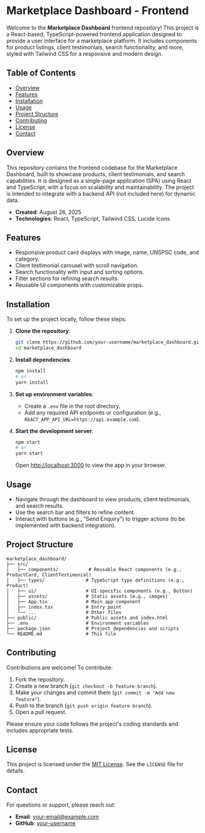 # Marketplace Dashboard - Frontend

Welcome to the **Marketplace Dashboard** frontend repository! This project is a React-based, TypeScript-powered frontend application designed to provide a user interface for a marketplace platform. It includes components for product listings, client testimonials, search functionality, and more, styled with Tailwind CSS for a responsive and modern design.

## Table of Contents

- [Overview](#overview)
- [Features](#features)
- [Installation](#installation)
- [Usage](#usage)
- [Project Structure](#project-structure)
- [Contributing](#contributing)
- [License](#license)
- [Contact](#contact)

## Overview

This repository contains the frontend codebase for the Marketplace Dashboard, built to showcase products, client testimonials, and search capabilities. It is designed as a single-page application (SPA) using React and TypeScript, with a focus on scalability and maintainability. The project is intended to integrate with a backend API (not included here) for dynamic data.

- **Created**: August 26, 2025
- **Technologies**: React, TypeScript, Tailwind CSS, Lucide Icons

## Features

- Responsive product card displays with image, name, UNSPSC code, and category.
- Client testimonial carousel with scroll navigation.
- Search functionality with input and sorting options.
- Filter sections for refining search results.
- Reusable UI components with customizable props.

## Installation

To set up the project locally, follow these steps:

1. **Clone the repository**:

   ```bash
   git clone https://github.com/your-username/marketplace_dashboard.git
   cd marketplace_dashboard
   ```

2. **Install dependencies**:

   ```bash
   npm install
   # or
   yarn install
   ```

3. **Set up environment variables**:

   - Create a `.env` file in the root directory.
   - Add any required API endpoints or configuration (e.g., `REACT_APP_API_URL=https://api.example.com`).

4. **Start the development server**:
   ```bash
   npm start
   # or
   yarn start
   ```
   Open [http://localhost:3000](http://localhost:3000) to view the app in your browser.

## Usage

- Navigate through the dashboard to view products, client testimonials, and search results.
- Use the search bar and filters to refine content.
- Interact with buttons (e.g., "Send Enquiry") to trigger actions (to be implemented with backend integration).

## Project Structure

```
marketplace_dashboard/
├── src/
│   ├── components/           # Reusable React components (e.g., ProductCard, ClientTestimonial)
│   ├── types/               # TypeScript type definitions (e.g., Product)
│   ├── ui/                  # UI-specific components (e.g., Button)
│   ├── assets/              # Static assets (e.g., images)
│   ├── App.tsx              # Main app component
│   ├── index.tsx            # Entry point
│   └── ...                  # Other files
├── public/                  # Public assets and index.html
├── .env                     # Environment variables
├── package.json             # Project dependencies and scripts
└── README.md                # This file
```

## Contributing

Contributions are welcome! To contribute:

1. Fork the repository.
2. Create a new branch (`git checkout -b feature-branch`).
3. Make your changes and commit them (`git commit -m "Add new feature"`).
4. Push to the branch (`git push origin feature-branch`).
5. Open a pull request.

Please ensure your code follows the project's coding standards and includes appropriate tests.

## License

This project is licensed under the [MIT License](LICENSE). See the `LICENSE` file for details.

## Contact

For questions or support, please reach out:

- **Email**: your-email@example.com
- **GitHub**: [your-username](https://github.com/your-username)
